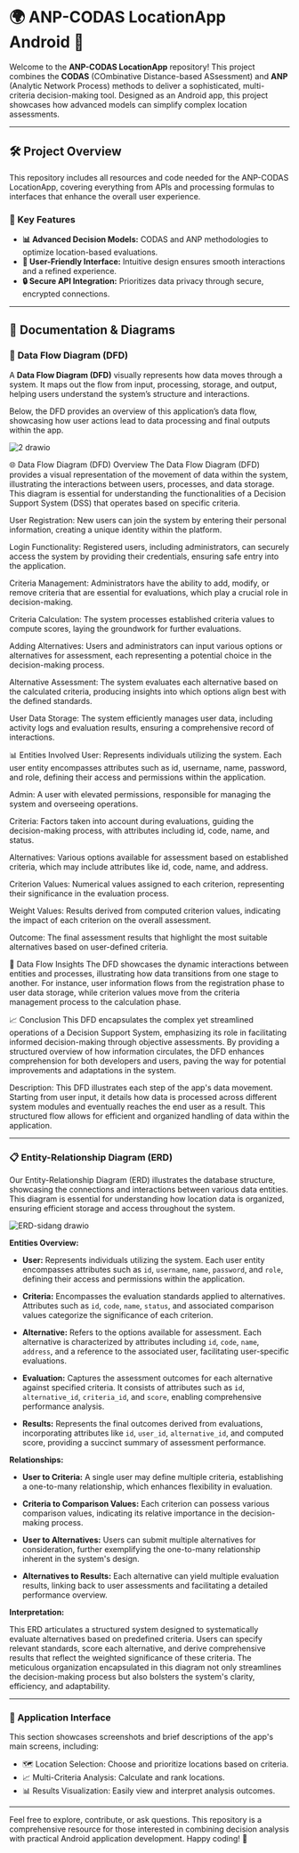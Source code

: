 # 🌍 ANP-CODAS LocationApp Android 📍

Welcome to the **ANP-CODAS LocationApp** repository! This project combines the **CODAS** (COmbinative Distance-based ASsessment) and **ANP** (Analytic Network Process) methods to deliver a sophisticated, multi-criteria decision-making tool. Designed as an Android app, this project showcases how advanced models can simplify complex location assessments. 

---

## 🛠️ Project Overview

This repository includes all resources and code needed for the ANP-CODAS LocationApp, covering everything from APIs and processing formulas to interfaces that enhance the overall user experience.

### 🔑 Key Features
- **📊 Advanced Decision Models:** CODAS and ANP methodologies to optimize location-based evaluations.
- **🎨 User-Friendly Interface:** Intuitive design ensures smooth interactions and a refined experience.
- **🔒 Secure API Integration:** Prioritizes data privacy through secure, encrypted connections.

---

## 📂 Documentation & Diagrams

### 📐 **Data Flow Diagram (DFD)**

A **Data Flow Diagram (DFD)** visually represents how data moves through a system. It maps out the flow from input, processing, storage, and output, helping users understand the system’s structure and interactions.

Below, the DFD provides an overview of this application’s data flow, showcasing how user actions lead to data processing and final outputs within the app.

![2 drawio](https://github.com/user-attachments/assets/f75b4c69-460e-42e6-9b35-cec395d373fe)

🌐 Data Flow Diagram (DFD) Overview
The Data Flow Diagram (DFD) provides a visual representation of the movement of data within the system, illustrating the interactions between users, processes, and data storage. This diagram is essential for understanding the functionalities of a Decision Support System (DSS) that operates based on specific criteria.

User Registration: New users can join the system by entering their personal information, creating a unique identity within the platform.

Login Functionality: Registered users, including administrators, can securely access the system by providing their credentials, ensuring safe entry into the application.

Criteria Management: Administrators have the ability to add, modify, or remove criteria that are essential for evaluations, which play a crucial role in decision-making.

Criteria Calculation: The system processes established criteria values to compute scores, laying the groundwork for further evaluations.

Adding Alternatives: Users and administrators can input various options or alternatives for assessment, each representing a potential choice in the decision-making process.

Alternative Assessment: The system evaluates each alternative based on the calculated criteria, producing insights into which options align best with the defined standards.

User Data Storage: The system efficiently manages user data, including activity logs and evaluation results, ensuring a comprehensive record of interactions.

📊 Entities Involved
User: Represents individuals utilizing the system. Each user entity encompasses attributes such as id, username, name, password, and role, defining their access and permissions within the application.

Admin: A user with elevated permissions, responsible for managing the system and overseeing operations.

Criteria: Factors taken into account during evaluations, guiding the decision-making process, with attributes including id, code, name, and status.

Alternatives: Various options available for assessment based on established criteria, which may include attributes like id, code, name, and address.

Criterion Values: Numerical values assigned to each criterion, representing their significance in the evaluation process.

Weight Values: Results derived from computed criterion values, indicating the impact of each criterion on the overall assessment.

Outcome: The final assessment results that highlight the most suitable alternatives based on user-defined criteria.

🔄 Data Flow Insights
The DFD showcases the dynamic interactions between entities and processes, illustrating how data transitions from one stage to another. For instance, user information flows from the registration phase to user data storage, while criterion values move from the criteria management process to the calculation phase.

📈 Conclusion
This DFD encapsulates the complex yet streamlined operations of a Decision Support System, emphasizing its role in facilitating informed decision-making through objective assessments. By providing a structured overview of how information circulates, the DFD enhances comprehension for both developers and users, paving the way for potential improvements and adaptations in the system.

Description:
This DFD illustrates each step of the app's data movement. Starting from user input, it details how data is processed across different system modules and eventually reaches the end user as a result. This structured flow allows for efficient and organized handling of data within the application.

--- 

### 📋 Entity-Relationship Diagram (ERD)
Our Entity-Relationship Diagram (ERD) illustrates the database structure, showcasing the connections and interactions between various data entities. This diagram is essential for understanding how location data is organized, ensuring efficient storage and access throughout the system.

![ERD-sidang drawio](https://github.com/user-attachments/assets/9cf41f94-1456-4908-99b4-9e7e94bd1a49)

**Entities Overview:**

- **User:** Represents individuals utilizing the system. Each user entity encompasses attributes such as `id`, `username`, `name`, `password`, and `role`, defining their access and permissions within the application.

- **Criteria:** Encompasses the evaluation standards applied to alternatives. Attributes such as `id`, `code`, `name`, `status`, and associated comparison values categorize the significance of each criterion.

- **Alternative:** Refers to the options available for assessment. Each alternative is characterized by attributes including `id`, `code`, `name`, `address`, and a reference to the associated user, facilitating user-specific evaluations.

- **Evaluation:** Captures the assessment outcomes for each alternative against specified criteria. It consists of attributes such as `id`, `alternative_id`, `criteria_id`, and `score`, enabling comprehensive performance analysis.

- **Results:** Represents the final outcomes derived from evaluations, incorporating attributes like `id`, `user_id`, `alternative_id`, and computed score, providing a succinct summary of assessment performance.

**Relationships:**

- **User to Criteria:** A single user may define multiple criteria, establishing a one-to-many relationship, which enhances flexibility in evaluation.

- **Criteria to Comparison Values:** Each criterion can possess various comparison values, indicating its relative importance in the decision-making process.

- **User to Alternatives:** Users can submit multiple alternatives for consideration, further exemplifying the one-to-many relationship inherent in the system's design.

- **Alternatives to Results:** Each alternative can yield multiple evaluation results, linking back to user assessments and facilitating a detailed performance overview.

**Interpretation:**

This ERD articulates a structured system designed to systematically evaluate alternatives based on predefined criteria. Users can specify relevant standards, score each alternative, and derive comprehensive results that reflect the weighted significance of these criteria. The meticulous organization encapsulated in this diagram not only streamlines the decision-making process but also bolsters the system's clarity, efficiency, and adaptability.

---

### 📱 Application Interface
This section showcases screenshots and brief descriptions of the app's main screens, including:
  - 🗺️ Location Selection: Choose and prioritize locations based on criteria.
  - 📈 Multi-Criteria Analysis: Calculate and rank locations.
  - 📊 Results Visualization: Easily view and interpret analysis outcomes.

---

Feel free to explore, contribute, or ask questions. This repository is a comprehensive resource for those interested in combining decision analysis with practical Android application development. Happy coding! 🎉
